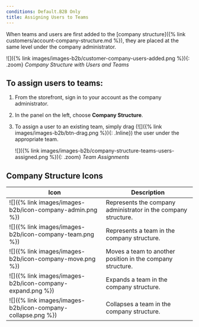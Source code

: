 ```yaml
---
conditions: Default.B2B Only
title: Assigning Users to Teams
---
```


When teams and users are first added to the [company structure]({% link customers/account-company-structure.md %}), they are placed at the same level under the company administrator.

![]({% link images/images-b2b/customer-company-users-added.png %}){: .zoom}
_Company Structure with Users and Teams_

## To assign users to teams:

1. From the storefront, sign in to your account as the company administrator.

1. In the panel on the left, choose **Company Structure**.

1. To assign a user to an existing team, simply drag (![]({% link images/images-b2b/btn-drag.png %}){: .Inline}) the user under the appropriate team.

   ![]({% link images/images-b2b/company-structure-teams-users-assigned.png %}){: .zoom}
   _Team Assignments_

## Company Structure Icons

| Icon                                                                          | Description                                                    |
|-------------------------------------------------------------------------------|----------------------------------------------------------------|
| ![]({% link images/images-b2b/icon-company-admin.png %})    | Represents the company administrator in the company structure. |
| ![]({% link images/images-b2b/icon-company-team.png %})     | Represents a team in the company structure.                    |
| ![]({% link images/images-b2b/icon-company-move.png %})     | Moves a team to another position in the company structure.     |
| ![]({% link images/images-b2b/icon-company-expand.png %})   | Expands a team in the company structure.                       |
| ![]({% link images/images-b2b/icon-company-collapse.png %}) | Collapses a team in the company structure.                     |
